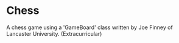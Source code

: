# Chess
A chess game using a 'GameBoard' class written by Joe Finney of Lancaster University. (Extracurricular)
